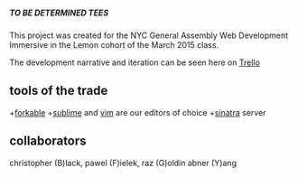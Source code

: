##### TO BE DETERMINED TEES
This project was created for the NYC General Assembly Web Development Immersive in the Lemon cohort of the March 2015 class.



The development narrative and iteration can be seen here on [Trello](https://trello.com/b/yMdqbLNN/general-assembly-t-shirt-group-project)


## tools of the trade
+[forkable](https://github.com/polskais1/shirt-store)
+[sublime](http://www.sublimetext.com/) and [vim](http://www.vim.org/) are our editors of choice
+[sinatra](http://www.sinatrarb.com/) server

## collaborators
christopher (B)lack, pawel (F)ielek, raz (G)oldin abner (Y)ang